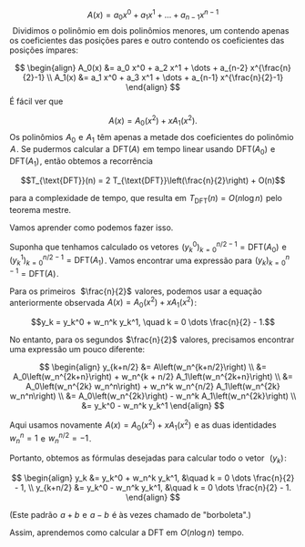 
$$A(x) = a_0 x^0 + a_1 x^1 + \dots + a_{n-1} x^{n-1}$$ 
Dividimos o polinômio em dois polinômios menores, um contendo apenas os coeficientes das posições pares e outro contendo os coeficientes das posições ímpares:

$$
\begin{align}
A_0(x) &= a_0 x^0 + a_2 x^1 + \dots + a_{n-2} x^{\frac{n}{2}-1} \\
A_1(x) &= a_1 x^0 + a_3 x^1 + \dots + a_{n-1} x^{\frac{n}{2}-1}
\end{align}
$$
É fácil ver que

$$A(x) = A_0(x^2) + x A_1(x^2).$$
Os polinômios  $A_0$  e  $A_1$  têm apenas a metade dos coeficientes do polinômio  $A$ . Se pudermos calcular a  $\text{DFT}(A)$  em tempo linear usando  $\text{DFT}(A_0)$  e  $\text{DFT}(A_1)$ , então obtemos a recorrência  

$$T_{\text{DFT}}(n) = 2 T_{\text{DFT}}\left(\frac{n}{2}\right) + O(n)$$

para a complexidade de tempo, que resulta em  $T_{\text{DFT}}(n) = O(n \log n)$  pelo teorema mestre.

Vamos aprender como podemos fazer isso.

Suponha que tenhamos calculado os vetores  $\left(y_k^0\right)_{k=0}^{n/2-1} = \text{DFT}(A_0)$  e  $\left(y_k^1\right)_{k=0}^{n/2-1} = \text{DFT}(A_1)$ . Vamos encontrar uma expressão para  $\left(y_k\right)_{k=0}^{n-1} = \text{DFT}(A)$ .

Para os primeiros  
$\frac{n}{2}$  valores, podemos usar a equação anteriormente observada  $A(x) = A_0(x^2) + x A_1(x^2)$ :

$$y_k = y_k^0 + w_n^k y_k^1, \quad k = 0 \dots \frac{n}{2} - 1.$$

No entanto, para os segundos  $\frac{n}{2}$  valores, precisamos encontrar uma expressão um pouco diferente:

$$
\begin{align}
y_{k+n/2} &= A\left(w_n^{k+n/2}\right) \\
&= A_0\left(w_n^{2k+n}\right) + w_n^{k + n/2} A_1\left(w_n^{2k+n}\right) \\
&= A_0\left(w_n^{2k} w_n^n\right) + w_n^k w_n^{n/2} A_1\left(w_n^{2k} w_n^n\right) \\
&= A_0\left(w_n^{2k}\right) - w_n^k A_1\left(w_n^{2k}\right) \\
&= y_k^0 - w_n^k y_k^1
\end{align}
$$

Aqui usamos novamente  $A(x) = A_0(x^2) + x A_1(x^2)$  e as duas identidades  $w_n^n = 1$  e  $w_n^{n/2} = -1$ .

Portanto, obtemos as fórmulas desejadas para calcular todo o vetor  
$(y_k)$ :

$$
\begin{align}
y_k &= y_k^0 + w_n^k y_k^1, &\quad k = 0 \dots \frac{n}{2} - 1, \\
y_{k+n/2} &= y_k^0 - w_n^k y_k^1, &\quad k = 0 \dots \frac{n}{2} - 1.
\end{align}
$$

(Este padrão  $a + b$  e  $a - b$  é às vezes chamado de "borboleta".)

Assim, aprendemos como calcular a DFT em  $O(n \log n)$  tempo.